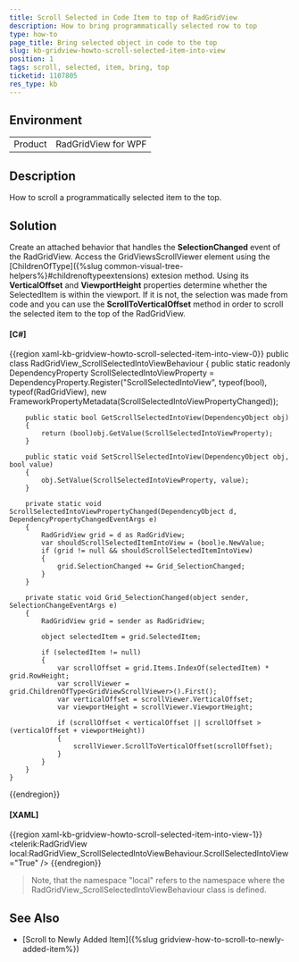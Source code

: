```yaml
---
title: Scroll Selected in Code Item to top of RadGridView   
description: How to bring programmatically selected row to top
type: how-to
page_title: Bring selected object in code to the top 
slug: kb-gridview-howto-scroll-selected-item-into-view
position: 1
tags: scroll, selected, item, bring, top
ticketid: 1107805
res_type: kb
---
```


## Environment
<table>
    <tbody>
	    <tr>
	    	<td>Product</td>
	    	<td>RadGridView for WPF</td>
	    </tr>
    </tbody>
</table>

## Description

How to scroll a programmatically selected item to the top.

## Solution

Create an attached behavior that handles the __SelectionChanged__ event of the RadGridView. Access the GridViewsScrollViewer element using the [ChildrenOfType]({%slug common-visual-tree-helpers%}#childrenoftypeextensions) extesion method. Using its __VerticalOffset__ and __ViewportHeight__ properties determine whether the SelectedItem is within the viewport. If it is not, the selection was made from code and you can use the __ScrollToVerticalOffset__ method in order to scroll the selected item to the top of the RadGridView.

#### __[C#]__
{{region xaml-kb-gridview-howto-scroll-selected-item-into-view-0}}
    public class RadGridView_ScrollSelectedIntoViewBehaviour
    {
        public static readonly DependencyProperty ScrollSelectedIntoViewProperty =
            DependencyProperty.Register("ScrollSelectedIntoView", typeof(bool), typeof(RadGridView), new FrameworkPropertyMetadata(ScrollSelectedIntoViewPropertyChanged));

        public static bool GetScrollSelectedIntoView(DependencyObject obj)
        {
            return (bool)obj.GetValue(ScrollSelectedIntoViewProperty);
        }

        public static void SetScrollSelectedIntoView(DependencyObject obj, bool value)
        {
            obj.SetValue(ScrollSelectedIntoViewProperty, value);
        }

        private static void ScrollSelectedIntoViewPropertyChanged(DependencyObject d, DependencyPropertyChangedEventArgs e)
        {
            RadGridView grid = d as RadGridView;
            var shouldScrollSelectedItemIntoView = (bool)e.NewValue;
            if (grid != null && shouldScrollSelectedItemIntoView)
            {
                grid.SelectionChanged += Grid_SelectionChanged;
            }
        }

        private static void Grid_SelectionChanged(object sender, SelectionChangeEventArgs e)
        {
            RadGridView grid = sender as RadGridView;

            object selectedItem = grid.SelectedItem;

            if (selectedItem != null)
            {
                var scrollOffset = grid.Items.IndexOf(selectedItem) * grid.RowHeight;
                var scrollViewer = grid.ChildrenOfType<GridViewScrollViewer>().First();
                var verticalOffset = scrollViewer.VerticalOffset;
                var viewportHeight = scrollViewer.ViewportHeight;

                if (scrollOffset < verticalOffset || scrollOffset > (verticalOffset + viewportHeight))
                {
                    scrollViewer.ScrollToVerticalOffset(scrollOffset);
                }
            }
        }
    }
{{endregion}}


#### __[XAML]__
{{region xaml-kb-gridview-howto-scroll-selected-item-into-view-1}}
    <telerik:RadGridView local:RadGridView_ScrollSelectedIntoViewBehaviour.ScrollSelectedIntoView="True" />
{{endregion}}

> Note, that the namespace "local" refers to the namespace where the RadGridView_ScrollSelectedIntoViewBehaviour class is defined.

## See Also

* [Scroll to Newly Added Item]({%slug gridview-how-to-scroll-to-newly-added-item%})
